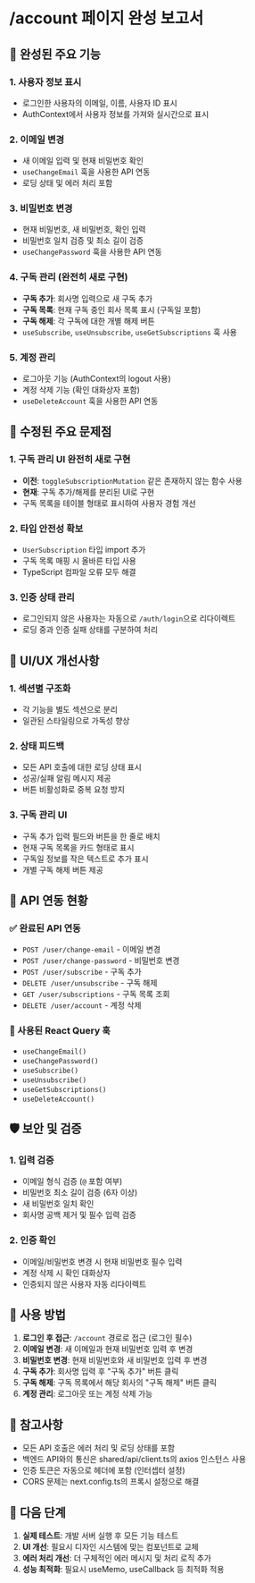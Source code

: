 # /account 페이지 완성 보고서

## 🎉 완성된 주요 기능

### 1. 사용자 정보 표시

- 로그인한 사용자의 이메일, 이름, 사용자 ID 표시
- AuthContext에서 사용자 정보를 가져와 실시간으로 표시

### 2. 이메일 변경

- 새 이메일 입력 및 현재 비밀번호 확인
- `useChangeEmail` 훅을 사용한 API 연동
- 로딩 상태 및 에러 처리 포함

### 3. 비밀번호 변경

- 현재 비밀번호, 새 비밀번호, 확인 입력
- 비밀번호 일치 검증 및 최소 길이 검증
- `useChangePassword` 훅을 사용한 API 연동

### 4. 구독 관리 (완전히 새로 구현)

- **구독 추가**: 회사명 입력으로 새 구독 추가
- **구독 목록**: 현재 구독 중인 회사 목록 표시 (구독일 포함)
- **구독 해제**: 각 구독에 대한 개별 해제 버튼
- `useSubscribe`, `useUnsubscribe`, `useGetSubscriptions` 훅 사용

### 5. 계정 관리

- 로그아웃 기능 (AuthContext의 logout 사용)
- 계정 삭제 기능 (확인 대화상자 포함)
- `useDeleteAccount` 훅을 사용한 API 연동

## 🔧 수정된 주요 문제점

### 1. 구독 관리 UI 완전히 새로 구현

- **이전**: `toggleSubscriptionMutation` 같은 존재하지 않는 함수 사용
- **현재**: 구독 추가/해제를 분리된 UI로 구현
- 구독 목록을 테이블 형태로 표시하여 사용자 경험 개선

### 2. 타입 안전성 확보

- `UserSubscription` 타입 import 추가
- 구독 목록 매핑 시 올바른 타입 사용
- TypeScript 컴파일 오류 모두 해결

### 3. 인증 상태 관리

- 로그인되지 않은 사용자는 자동으로 `/auth/login`으로 리다이렉트
- 로딩 중과 인증 실패 상태를 구분하여 처리

## 🎨 UI/UX 개선사항

### 1. 섹션별 구조화

- 각 기능을 별도 섹션으로 분리
- 일관된 스타일링으로 가독성 향상

### 2. 상태 피드백

- 모든 API 호출에 대한 로딩 상태 표시
- 성공/실패 알림 메시지 제공
- 버튼 비활성화로 중복 요청 방지

### 3. 구독 관리 UI

- 구독 추가 입력 필드와 버튼을 한 줄로 배치
- 현재 구독 목록을 카드 형태로 표시
- 구독일 정보를 작은 텍스트로 추가 표시
- 개별 구독 해제 버튼 제공

## 🔗 API 연동 현황

### ✅ 완료된 API 연동

- `POST /user/change-email` - 이메일 변경
- `POST /user/change-password` - 비밀번호 변경
- `POST /user/subscribe` - 구독 추가
- `DELETE /user/unsubscribe` - 구독 해제
- `GET /user/subscriptions` - 구독 목록 조회
- `DELETE /user/account` - 계정 삭제

### 🔧 사용된 React Query 훅

- `useChangeEmail()`
- `useChangePassword()`
- `useSubscribe()`
- `useUnsubscribe()`
- `useGetSubscriptions()`
- `useDeleteAccount()`

## 🛡️ 보안 및 검증

### 1. 입력 검증

- 이메일 형식 검증 (`@` 포함 여부)
- 비밀번호 최소 길이 검증 (6자 이상)
- 새 비밀번호 일치 확인
- 회사명 공백 제거 및 필수 입력 검증

### 2. 인증 확인

- 이메일/비밀번호 변경 시 현재 비밀번호 필수 입력
- 계정 삭제 시 확인 대화상자
- 인증되지 않은 사용자 자동 리다이렉트

## 🚀 사용 방법

1. **로그인 후 접근**: `/account` 경로로 접근 (로그인 필수)
2. **이메일 변경**: 새 이메일과 현재 비밀번호 입력 후 변경
3. **비밀번호 변경**: 현재 비밀번호와 새 비밀번호 입력 후 변경
4. **구독 추가**: 회사명 입력 후 "구독 추가" 버튼 클릭
5. **구독 해제**: 구독 목록에서 해당 회사의 "구독 해제" 버튼 클릭
6. **계정 관리**: 로그아웃 또는 계정 삭제 가능

## 📝 참고사항

- 모든 API 호출은 에러 처리 및 로딩 상태를 포함
- 백엔드 API와의 통신은 shared/api/client.ts의 axios 인스턴스 사용
- 인증 토큰은 자동으로 헤더에 포함 (인터셉터 설정)
- CORS 문제는 next.config.ts의 프록시 설정으로 해결

## 🎯 다음 단계

1. **실제 테스트**: 개발 서버 실행 후 모든 기능 테스트
2. **UI 개선**: 필요시 디자인 시스템에 맞는 컴포넌트로 교체
3. **에러 처리 개선**: 더 구체적인 에러 메시지 및 처리 로직 추가
4. **성능 최적화**: 필요시 useMemo, useCallback 등 최적화 적용
